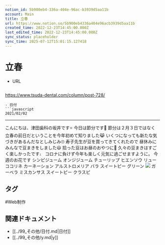 ```yaml
---
notion_id: 5b900eb4-336a-404e-96ac-b3939d5aa11b
account: Main
title: 立春
url: https://www.notion.so/5b900eb4336a404e96acb3939d5aa11b
created_time: 2022-12-23T14:45:00.000Z
last_edited_time: 2022-12-23T14:45:00.000Z
sync_status: placeholder
sync_time: 2025-07-12T15:01:15.127418
---
```

# 立春

- URL
  ```javascript
https://www.tsuda-dental.com/column/post-728/
  ```
- 日付
  ```javascript
2021/02/02
  ```
---
こんにちは、津田歯科の坂井です⭐️
今日は節分です👹
節分は２月３日ではなく
立春の前日だということを今年初めて知りました😹
いくつになっても新たな気づきがあるんだなとしみじみ🙄
寿子先生が豆を買ってきてくれたので
昼休みにみんなで豆まきをしました😃
拾った豆はお昼のおやつに🥳
久々の豆まきはすごく楽しかったです♩
コロナに負けず今年も楽しく元気に過ごせますように。
今週のお花です
シンピジューム
オンジジューム
チューリップ
ヒエンソウ
リューココリネ
カーネーション
アルストロメリア
バラ
スイートピー
グリーン
![](https://www.tsuda-dental.com/column/_data/contribute/images/728_1_19.jpg)
ガーベラ
ミスカンサス
スイートピー
クラスピ

## タグ

#Web制作 

## 関連ドキュメント

- [[../99_その他/日付.md|日付]]
- [[../99_その他/y.md|y]]
